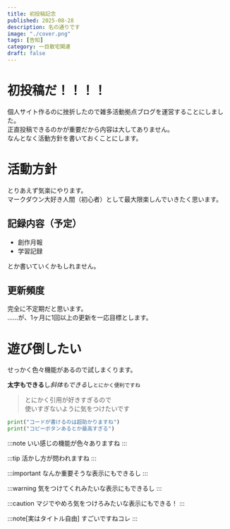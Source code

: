 ```yaml
---
title: 初投稿記念
published: 2025-08-28
description: 名の通りです
image: "./cover.png"
tags: [告知]
category: 一目散宅関連
draft: false
---
```

# 初投稿だ！！！！
個人サイト作るのに挫折したので雑多活動拠点ブログを運営することにしました。  
正直投稿できるのかが重要だから内容は大してありません。  
なんとなく活動方針を書いておくことにします。  

# 活動方針
とりあえず気楽にやります。  
マークダウン大好き人間（初心者）として最大限楽しんでいきたく思います。

## 記録内容（予定）
- 創作月報
- 学習記録  
  
とか書いていくかもしれません。

## 更新頻度
完全に不定期だと思います。  
……が、1ヶ月に1回以上の更新を一応目標とします。  

# 遊び倒したい
せっかく色々機能があるので試しまくります。  

**太字もできる**し*斜体もできる*し`とにかく便利ですね`  

> とにかく引用が好きすぎるので  
> 使いすぎないように気をつけたいです  

```python
print("コードが書けるのは超助かりますね")
print("コピーボタンあるとか最高すぎる")
```

:::note
いい感じの機能が色々ありますね
:::

:::tip
活かし方が問われますね
:::

:::important
なんか重要そうな表示にもできるし
:::

:::warning
気をつけてくれみたいな表示にもできるし
:::

:::caution
マジでやめろ気をつけろみたいな表示にもできる！
:::

:::note[実はタイトル自由]
すごいですねコレ
:::


<div class="w-64 h-32
            bg-white text-zinc-900 dark:bg-zinc-800 dark:text-zinc-50
            flex items-center justify-center p-4 text-center"
     style="
       -webkit-mask: url('/1mk3_blog/chat/bubble-mask.png') no-repeat center / contain;
       mask: url('/1mk3_blog/chat/bubble-mask.png') no-repeat center / contain;
     ">
  ……セリフがここに入る
</div>

<div class="w-64 h-32
            bg-white text-zinc-900 dark:bg-zinc-800 dark:text-zinc-50
            flex items-center justify-center p-4 text-center
            [transform:scaleX(-1)]"
     style="
       -webkit-mask: url('/<repo>/chat/bubble-mask.png') no-repeat center / contain;
       mask: url('/<repo>/chat/bubble-mask.png') no-repeat center / contain;
     ">
  <span style="transform:scaleX(-1); display:inline-block;">
    ……セリフ（文字は反転させない）
  </span>
</div>

